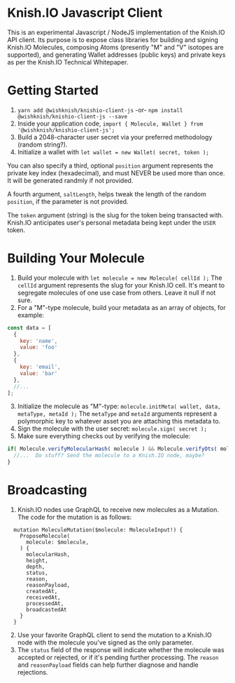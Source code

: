 # Knish.IO Javascript Client
This is an experimental Javascript / NodeJS implementation of the Knish.IO API client. Its purpose is to expose class libraries for building and signing Knish.IO Molecules, composing Atoms (presently "M" and "V" isotopes are supported), and generating Wallet addresses (public keys) and private keys as per the Knish.IO Technical Whitepaper.

# Getting Started
1. `yarn add @wishknish/knishio-client-js` -or- `npm install @wishknish/knishio-client-js --save`
2. Inside your application code, `import { Molecule, Wallet } from '@wishknish/knishio-client-js';`
3. Build a 2048-character user secret via your preferred methodology (random string?).
4. Initialize a wallet with `let wallet = new Wallet( secret, token );`

You can also specify a third, optional `position` argument represents the private key index (hexadecimal), and must NEVER be used more than once. It will be generated randmly if not provided.

A fourth argument, `saltLength`, helps tweak the length of the random `position`, if the parameter is not provided.

The `token` argument (string) is the slug for the token being transacted with. Knish.IO anticipates user's personal metadata being kept under the `USER` token.

# Building Your Molecule
1. Build your molecule with `let molecule = new Molecule( cellId );` The `cellId` argument represents the slug for your Knish.IO cell. It's meant to segregate molecules of one use case from others. Leave it null if not sure.
2. For a "M"-type molecule, build your metadata as an array of objects, for example:
```javascript
const data = [
  {
    key: 'name',
    value: 'foo'
  },
  {
    key: 'email',
    value: 'bar'
  },
  //...
];
```
3. Initialize the molecule as "M"-type: `molecule.initMeta( wallet, data, metaType, metaId );` The `metaType` and `metaId` arguments represent a polymorphic key to whatever asset you are attaching this metadata to.
4. Sign the molecule with the user secret: `molecule.sign( secret );`
5. Make sure everything checks out by verifying the molecule:
```javascript
if( Molecule.verifyMolecularHash( molecule ) && Molecule.verifyOts( molecule ) ) {
  //...  Do stuff? Send the molecule to a Knish.IO node, maybe?
}
```

# Broadcasting
1. Knish.IO nodes use GraphQL to receive new molecules as a Mutation. The code for the mutation is as follows:
```
  mutation MoleculeMutation($molecule: MoleculeInput!) {
    ProposeMolecule(
      molecule: $molecule,
    ) {
      molecularHash,
      height,
      depth,
      status,
      reason,
      reasonPayload,
      createdAt,
      receivedAt,
      processedAt,
      broadcastedAt
    }
  }
```
2. Use your favorite GraphQL client to send the mutation to a Knish.IO node with the molecule you've signed as the only parameter.
3. The `status` field of the response will indicate whether the molecule was accepted or rejected, or if it's pending further processing. The `reason` and `reasonPayload` fields can help further diagnose and handle rejections.
